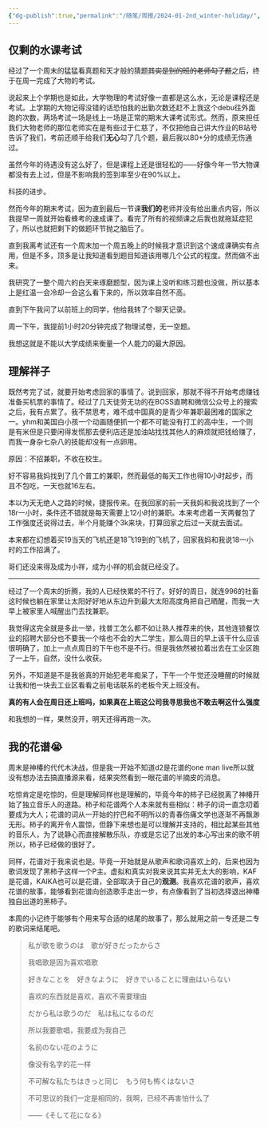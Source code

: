 ```yaml
---
{"dg-publish":true,"permalink":"/随笔/周报/2024-01-2nd_winter-holiday/","title":"码凌书片·三·遭罪的寒假","tags":["周报"],"created":"2024-01-12 18:00","updated":"2024-04-17 21:25"}
---
```



## 仅剩的水课考试

经过了一个周末的猛猛看真题和天才般的猜题~~其实是别的班的老师勾了题~~之后，终于在周一完成了大物的考试。

说起来上个学期也是如此，大学物理的考试好像一直都是这么水，无论是课程还是考试。上学期的大物记得没错的话恐怕我的出勤次数还赶不上我这个debu往外面跑的次数，两场考试一场是线上一场是正常的期末大课考试形式。然而，原来担任我们大物老师的那位老师实在是有些过于仁慈了，不仅把他自己讲大作业的B站号告诉了我们，考前还顺手给我们**无心**勾了几个题，最后我以80+分的成绩无伤通过。

虽然今年的待遇没有这么好了，但是课程上还是很轻松的——好像今年一节大物课都没有去上过，但是不影响我的签到率至少在90%以上。

科技的进步。

然而今年的期末考试，因为直到最后一节课**我们的**老师并没有给出重点内容，所以我提早一周就开始看蜂考的速成课了。看完了所有的视频课之后我也就拖延症犯了，所以也就把剩下的做题环节抛之脑后了。

直到我离考试还有一个周末加一个周五晚上的时候我才意识到这个速成课确实有点用，但是不多，顶多是让我知道看到题目知道该用哪几个公式的程度。然而做不出来。

我研究了一整个周六的白天来琢磨题型，因为课上没听和练习题也没做，所以基本上是红温一会冷却一会这么看下来的，所以效率自然不高。

直到下午我问了以前班上的同学，他给我转了个聊天记录。

周一下午，我提前1小时20分钟完成了物理试卷，无一空题。

我想这就是不能以大学成绩来衡量一个人能力的最大原因。

## 理解祥子

既然考完了试，就要开始考虑回家的事情了。说到回家，那就不得不开始考虑赚钱准备买机票的事情了。经过了几天徒劳无功的在BOSS直聘和微信公众号上的搜索之后，我有点累了。我不禁思考，难不成中国真的是青少年兼职最困难的国家之一。yhm和美国白小孩一个动画随便抓一个都不可能没有打工的高中生，一个则是有米但是只要闲得发慌那去便利店还是加油站找找其他人的麻烦就把钱给赚了，而我一身杂七杂八的技能却没有一点卵用。

原因：不招兼职，不收在校生。

好不容易我妈找到了几个普工的兼职，然而最低的每天工作也得10小时起步，而且不包吃，一天也就16左右。

本以为天无绝人之路的时候，捷报传来。在我回家的前一天我妈和我说找到了一个18r一小时，条件还不错就是每天需要上12小时的兼职。本来考虑着一天两餐包了工作强度还说得过去，半个月能赚个3k来块，打算回家之后过一天就去面试。

本来都在幻想着买19当天的飞机还是18飞19到的飞机了，回家我妈和我说18一小时的工作招满了。

哥们还没来得及成为小祥，成为小祥的机会就已经没了。

---

经过了一个周末的折腾，我的人已经快累的不行了。好好的周日，就连996的社畜这时候也躺在家里让太阳好好地从东边升到最大太阳高度角把自己晒醒，而我一大早上被家里人喊醒出门去找兼职。

我觉得这完全就是多此一举，找普工怎么都不如让熟人推荐来的快，其他连锁餐饮业的招聘大部分也不要我一个啥也不会的大二学生，那么周日的早上该干什么应该很明确了，加上一点点周日的下午也不是不行。但是我依然被拉着出去在工业区跑了一上午，自然，没什么收获。

另外，不知道是不是我爸真的开始犯老年痴呆了，下午一个午觉还没睡醒的时候就让我和他一块去工业区看看之前电话联系的老板今天上班没有。

**真的有人会在周日还上班吗，如果真在上班这公司我寻思我也不敢去啊这什么强度**

和我想的一样，果然没开，明天还得再跑一次。

## 我的花谱😭

周末是神椿的代代木决战，但是我一开始不知道d2是花谱的one man live所以就没有想办法去搞直播源来看，结果突然看到一眼花谱的半摘皮的消息。

吃惊肯定是吃惊的，但是理解同样也是理解的，毕竟今年的柿子已经脱离了神椿开始了独立音乐人的道路。柿子和花谱两个人本来就有些相似：柿子的词一直念叨着要成为大人；花谱的词从一开始的拧巴和不明所以的青春伤痛文学也逐渐不再飘渺无形。柿子的离开令人震惊，但静下来想也是可以理解并支持的，相比起某些其他的音乐人，为了说静心而直接解散乐队，亦或是忘记了出发的本心写出来的歌不明所以，柿子已经做的很好了。

同样，花谱对于我来说也是。毕竟一开始就是从歌声和歌词喜欢上的，后来也因为歌词发现了黑柿子这样一个P主。虚拟和真实对我来说其实并无太大的影响，KAF是花谱，KAIKA也可以是花谱，全部取决于自己的**观测**。我喜欢花谱的歌声，喜欢花谱的故事，能够看到花谱向创造歌手走出一步，有点像看到了当初选择退出神椿独自出道的黑柿子。

本周的小记终于能够有个用来写合适的结尾的故事了，那么就用之前一专还是二专的歌词来结尾吧。

> 私が歌を歌うのは　歌が好きだったからさ  
> 
> 我唱歌是因为喜欢唱歌  
> 
> 好きなことを　好きなように　好きでいることに理由はいらない  
> 
> 喜欢的东西就是喜欢，喜欢不需要理由  
> 
> だから私は歌うのだ　私は私になるのだ  
> 
> 所以我要歌唱，我要成为我自己  
> 
> 名前のない花のように  
> 
> 像没有名字的花一样  
> 
> 不可解な私たちはきっと同じ　もう何も怖くはないさ  
> 
> 不可思议的我们一定是相同的，我啊，已经不再害怕什么了  
> 
> ——《そして花になる》
